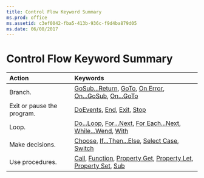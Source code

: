```yaml
---
title: Control Flow Keyword Summary
ms.prod: office
ms.assetid: c3ef0042-fba5-413b-936c-f9d4ba879d05
ms.date: 06/08/2017
---
```



# Control Flow Keyword Summary


|**Action**|**Keywords**|
|:-----|:-----|
|Branch.|[GoSub...Return](gosubreturn-statement.md), [GoTo](goto-statement.md), [On Error](on-error-statement.md), [On...GoSub](ongosub-ongoto-statements.md), [On...GoTo](ongosub-ongoto-statements.md)|
|Exit or pause the program.|[DoEvents](doevents-function.md), [End](end-statement.md), [Exit](exit-statement.md), [Stop](stop-statement.md)|
|Loop.|[Do...Loop](doloop-statement.md), [For...Next](fornext-statement.md), [For Each...Next](for-eachnext-statement.md), [While...Wend](whilewend-statement.md), [With](with-statement.md)|
|Make decisions.|[Choose](choose-function.md), [If...Then...Else](ifthenelse-statement.md), [Select Case](select-case-statement.md), [Switch](switch-function.md)|
|Use procedures.|[Call](call-statement.md), [Function](function-statement.md), [Property Get](property-get-statement.md), [Property Let](property-let-statement.md), [Property Set](property-set-statement.md), [Sub](sub-statement.md)|

